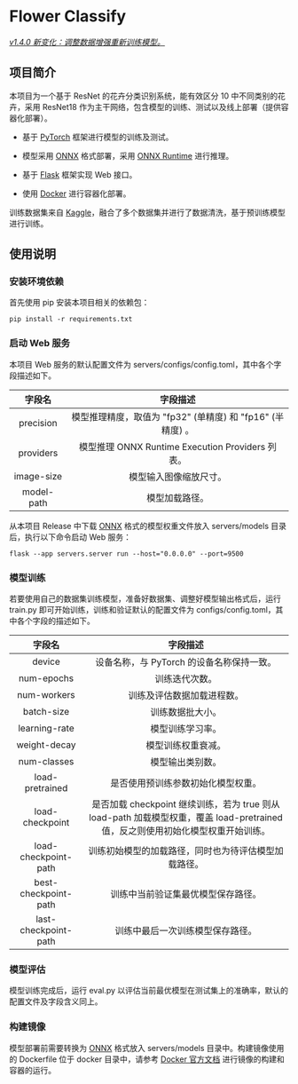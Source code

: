 # Flower Classify

*<u>v1.4.0 新变化：调整数据增强重新训练模型。</u>*

## 项目简介

本项目为一个基于 ResNet 的花卉分类识别系统，能有效区分 10 中不同类别的花卉，采用 ResNet18 作为主干网络，包含模型的训练、测试以及线上部署（提供容器化部署）。

- 基于 [PyTorch](https://pytorch.org/) 框架进行模型的训练及测试。

- 模型采用 [ONNX](https://onnx.org.cn/onnx/index.html) 格式部署，采用 [ONNX Runtime](https://onnxruntime.ai/) 进行推理。

- 基于 [Flask](https://flask.palletsprojects.com/en/stable/) 框架实现 Web 接口。

- 使用 [Docker](https://www.docker.com/) 进行容器化部署。

训练数据集来自 [Kaggle](https://www.kaggle.com/)，融合了多个数据集并进行了数据清洗，基于预训练模型进行训练。

## 使用说明

### 安装环境依赖

首先使用 pip 安装本项目相关的依赖包：

```shell-session
pip install -r requirements.txt
```

### 启动 Web 服务

本项目 Web 服务的默认配置文件为 servers/configs/config.toml，其中各个字段描述如下。

| 字段名        | 字段描述                                      |
|:----------:|:-----------------------------------------:|
| precision  | 模型推理精度，取值为 "fp32" (单精度) 和 "fp16" (半精度) 。  |
| providers  | 模型推理 ONNX Runtime Execution Providers 列表。 |
| image-size | 模型输入图像缩放尺寸。                               |
| model-path | 模型加载路径。                                   |

从本项目 Release 中下载 [ONNX](https://onnx.org.cn/onnx/index.html) 格式的模型权重文件放入 servers/models 目录后，执行以下命令启动 Web 服务：

```shell-session
flask --app servers.server run --host="0.0.0.0" --port=9500
```

### 模型训练

若要使用自己的数据集训练模型，准备好数据集、调整好模型输出格式后，运行 train.py 即可开始训练，训练和验证默认的配置文件为 configs/config.toml，其中各个字段的描述如下。

| 字段名                  | 字段描述                                                                                    |
|:--------------------:|:---------------------------------------------------------------------------------------:|
| device               | 设备名称，与 PyTorch 的设备名称保持一致。                                                               |
| num-epochs           | 训练迭代次数。                                                                                 |
| num-workers          | 训练及评估数据加载进程数。                                                                           |
| batch-size           | 训练数据批大小。                                                                                |
| learning-rate        | 模型训练学习率。                                                                                |
| weight-decay         | 模型训练权重衰减。                                                                               |
| num-classes          | 模型输出类别数。                                                                                |
| load-pretrained      | 是否使用预训练参数初始化模型权重。                                                                       |
| load-checkpoint      | 是否加载 checkpoint 继续训练，若为 true 则从 load-path 加载模型权重，覆盖 load-pretrained 值，反之则使用初始化模型权重开始训练。 |
| load-checkpoint-path | 训练初始模型的加载路径，同时也为待评估模型加载路径。                                                              |
| best-checkpoint-path | 训练中当前验证集最优模型保存路径。                                                                       |
| last-checkpoint-path | 训练中最后一次训练模型保存路径。                                                                        |

### 模型评估

模型训练完成后，运行 eval.py 以评估当前最优模型在测试集上的准确率，默认的配置文件及字段含义同上。

### 构建镜像

模型部署前需要转换为 [ONNX](https://onnx.org.cn/onnx/index.html) 格式放入 servers/models 目录中。构建镜像使用的 Dockerfile 位于 docker 目录中，请参考 [Docker 官方文档](https://docs.docker.com/) 进行镜像的构建和容器的运行。



